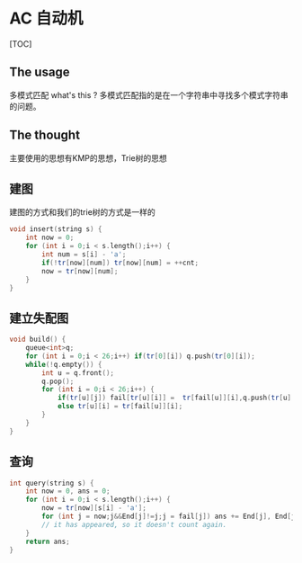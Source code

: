 # AC 自动机
[TOC]
## The usage
多模式匹配
what's this ?
多模式匹配指的是在一个字符串中寻找多个模式字符串的问题。

## The thought
主要使用的思想有KMP的思想，Trie树的思想
## 建图
建图的方式和我们的trie树的方式是一样的
```cpp
void insert(string s) {
    int now = 0;
    for (int i = 0;i < s.length();i++) {
        int num = s[i] - 'a';
        if(!tr[now][num]) tr[now][num] = ++cnt;
        now = tr[now][num];
    }
}
```

## 建立失配图
```cpp
void build() {
    queue<int>q;
    for (int i = 0;i < 26;i++) if(tr[0][i]) q.push(tr[0][i]);
    while(!q.empty()) {
        int u = q.front();
        q.pop();
        for (int i = 0;i < 26;i++) {
            if(tr[u][j]) fail[tr[u][i]] =  tr[fail[u]][i],q.push(tr[u][j]);
            else tr[u][i] = tr[fail[u]][i];
        }
    }
}
```

## 查询
```cpp
int query(string s) {
    int now = 0, ans = 0;
    for (int i = 0;i < s.length();i++) {
        now = tr[now][s[i] - 'a'];
        for (int j = now;j&&End[j]!=j;j = fail[j]) ans += End[j], End[j] = -1;
        // it has appeared, so it doesn't count again. 
    }
    return ans;
}
```






